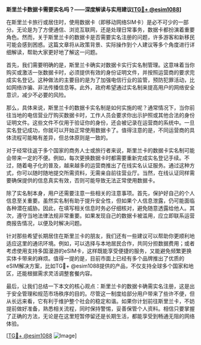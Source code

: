 **斯里兰卡数据卡需要实名吗？——深度解读与实用建议[[TG💪+ @esim1088](https://t.me/s/esim1088)]**

在斯里兰卡旅行或居住时，使用数据卡（即移动网络SIM卡）是必不可少的一部分。无论是为了方便通信、浏览互联网，还是处理日常事务，数据卡都扮演着重要角色。然而，关于斯里兰卡的数据卡是否需要实名注册的问题，许多游客和新移民可能会感到困惑。这篇文章将从政策背景、实际操作到个人建议等多个角度进行详细解读，帮助大家更好地了解这一问题。

首先，我们需要明确的是，斯里兰卡确实对数据卡实行实名制管理。这意味着当你购买或激活一张数据卡时，必须提供有效的身份证明文件，并按照运营商的要求完成实名登记。这种做法的主要目的是为了加强电信行业的监管，预防犯罪活动，比如网络诈骗、非法传播信息等。此外，政府希望通过实名制来提高用户的网络安全意识，减少不必要的风险。

那么，具体来说，斯里兰卡的数据卡实名制是如何实施的呢？通常情况下，当你前往当地的电信营业厅购买数据卡时，工作人员会要求你出示护照或其他合法的身份证明文件。这些文件不仅用于验证你的身份，还会被记录在运营商的系统中。一旦实名登记成功，你就可以开始正常使用数据卡了。值得注意的是，不同运营商的具体流程可能略有差异，但总体原则是一致的。

对于经常往返于多个国家的商务人士或旅行者来说，斯里兰卡的数据卡实名制可能会带来一定的不便。例如，每次更换数据卡时都需要重新完成实名登记手续。不过，随着电子化的普及，越来越多的运营商推出了在线实名认证服务。通过这种方式，你可以随时随地提交所需资料，无需亲自前往营业厅。当然，在线认证同样需要确保提供的信息真实有效，否则可能导致无法正常使用数据卡。

除了实名制本身，用户还需要注意一些相关的注意事项。首先，保护好自己的个人信息至关重要。虽然实名制有助于提升安全性，但如果个人信息泄露，仍可能面临各种潜在威胁。因此，在填写相关信息时务必仔细核对，避免随意透露给他人。其次，遵守当地法律法规非常重要。如果发现自己的数据卡被滥用，应立即联系运营商报告情况，以便及时解决问题。

针对那些希望长期居住在斯里兰卡的朋友，我们还有一些建议可以帮助你更顺利地适应这里的通讯环境。例如，可以选择与本地居民合作，共同分担数据费用；或者考虑使用支持多国漫游的eSIM卡，这样既能享受便捷的服务，又能避免频繁更换实体卡带来的麻烦。值得一提的是，目前市面上已经有多个品牌推出了优质的eSIM解决方案，比如TG💪+ @esim1088提供的产品，不仅支持全球多个国家和地区，还能根据需求灵活调整套餐内容。

最后，让我们总结一下本文的核心观点：斯里兰卡的数据卡确需实名注册，这是出于安全管理和规范市场秩序的目的。尽管这一制度给部分用户带来了些许不便，但从长远来看，它有利于维护整个社会的稳定和谐。如果你计划前往斯里兰卡，不妨提前做好准备，熟悉相关流程，同时保持警惕，妥善保管个人资料。相信只要掌握了正确的方法，无论是在这里短暂停留还是长期生活，都能享受到畅通无阻的网络体验。

[[TG💪+ @esim1088](https://t.me/s/esim1088) ![Image](https://i.postimg.cc/4NQfJmqS/Snipaste-2025-05-13-00-14-12.png)]